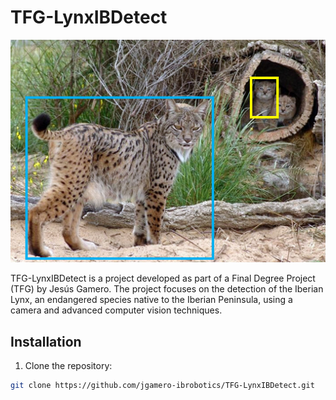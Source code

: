 # TFG-LynxIBDetect

![Project Logo](/figuras/figura1.png)

TFG-LynxIBDetect is a project developed as part of a Final Degree Project (TFG) by Jesús Gamero. The project focuses on the detection of the Iberian Lynx, an endangered species native to the Iberian Peninsula, using a camera and advanced computer vision techniques.

## Installation

1. Clone the repository:

```bash
git clone https://github.com/jgamero-ibrobotics/TFG-LynxIBDetect.git 
```





